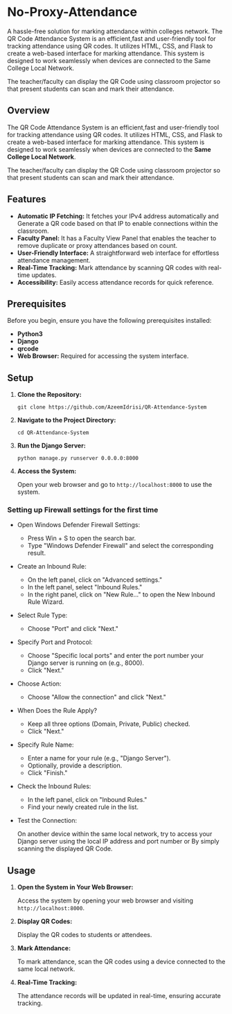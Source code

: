 # No-Proxy-Attendance
A hassle-free solution for marking attendance within colleges network.
The QR Code Attendance System is an efficient,fast and user-friendly tool for tracking attendance using QR codes. It utilizes HTML, CSS, and Flask to create a web-based interface for marking attendance. This system is designed to work seamlessly when devices are connected to the Same College Local Network.

The teacher/faculty can display the QR Code using classroom projector so that present students can scan and mark their attendance.


## Overview

The QR Code Attendance System is an efficient,fast and user-friendly tool for tracking attendance using QR codes. It utilizes HTML, CSS, and Flask to create a web-based interface for marking attendance. This system is designed to work seamlessly when devices are connected to the **Same College Local Network**.

The teacher/faculty can display the QR Code using classroom projector so that present students can scan and mark their attendance.

## Features

- **Automatic IP Fetching:** It fetches your IPv4 address automatically and Generate a QR code based on that IP to enable connections within the classroom.
- **Faculty Panel:** It has a Faculty View Panel that enables the teacher to remove duplicate or proxy attendances based on count.
- **User-Friendly Interface:** A straightforward web interface for effortless attendance management.
- **Real-Time Tracking:** Mark attendance by scanning QR codes with real-time updates.
- **Accessibility:** Easily access attendance records for quick reference.

## Prerequisites

Before you begin, ensure you have the following prerequisites installed:

- **Python3**
- **Django**
- **qrcode**
- **Web Browser:** Required for accessing the system interface.

## Setup

1. **Clone the Repository:**

   ```
   git clone https://github.com/AzeemIdrisi/QR-Attendance-System
   ```

2. **Navigate to the Project Directory:**

   ```
   cd QR-Attendance-System
   ```

3. **Run the Django Server:**

   ```
   python manage.py runserver 0.0.0.0:8000
   ```

4. **Access the System:**

   Open your web browser and go to `http://localhost:8000` to use the system.

### Setting up Firewall settings for the first time

- Open Windows Defender Firewall Settings:

  - Press Win + S to open the search bar.
  - Type "Windows Defender Firewall" and select the corresponding result.

- Create an Inbound Rule:

  - On the left panel, click on "Advanced settings."
  - In the left panel, select "Inbound Rules."
  - In the right panel, click on "New Rule..." to open the New Inbound Rule Wizard.

- Select Rule Type:

  - Choose "Port" and click "Next."

- Specify Port and Protocol:

  - Choose "Specific local ports" and enter the port number your Django server is running on (e.g., 8000).
  - Click "Next."

- Choose Action:

  - Choose "Allow the connection" and click "Next."

- When Does the Rule Apply?

  - Keep all three options (Domain, Private, Public) checked.
  - Click "Next."

- Specify Rule Name:

  - Enter a name for your rule (e.g., "Django Server").
  - Optionally, provide a description.
  - Click "Finish."

- Check the Inbound Rules:

  - In the left panel, click on "Inbound Rules."
  - Find your newly created rule in the list.

- Test the Connection:

  On another device within the same local network, try to access your Django server using the local IP address and port number or By simply scanning the displayed QR Code.

## Usage

1. **Open the System in Your Web Browser:**

   Access the system by opening your web browser and visiting `http://localhost:8000`.

2. **Display QR Codes:**

   Display the QR codes to students or attendees.

3. **Mark Attendance:**

   To mark attendance, scan the QR codes using a device connected to the same local network.

4. **Real-Time Tracking:**

   The attendance records will be updated in real-time, ensuring accurate tracking.
